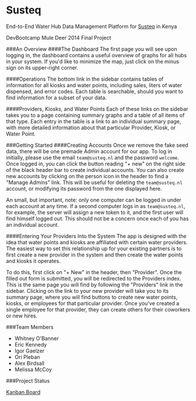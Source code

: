 Susteq
======

End-to-End Water Hub Data Management Platform for [Susteq](http://susteq.nl) in Kenya

DevBootcamp Mule Deer 2014 Final Project

###An Overview
####The Dashboard
The first page you will see upon logging in, the dashboard contains a useful overview of graphs for all hubs in your system. If you'd like to minimize the map, just click on the minus sign on its upper-right corner.

####Operations
The bottom link in the sidebar contains tables of information for all kiosks and water points, including sales, liters of water dispensed, and error codes. Each table is searchable, should you want to find information for a subset of your data.

####Providers, Kiosks, and Water Points
Each of these links on the sidebar takes you to a page containing summary graphs and a table of all items of that type. Each entry in the table is a link to an individual summary page, with more detailed information about that particular Provider, Kiosk, or Water Point.

###Getting Started
####Creating Accounts
Once we remove the fake seed data, there will be one premade Admin account for our app. To log in initially, please use the email `team@susteq.nl` and the password `welcome`. Once logged in, you can click the button reading "+ new" on the right side of the black header bar to create individual accounts. You can also create new accounts by clicking on the person icon in the header to find a "Manage Admins" link. This will be useful for deleting the `team@susteq.nl` account, or modifying its password from the one displayed here.

An small, but important, note: only one computer can be logged in under each account at any time. If a second computer logs in as `team@susteq.nl`, for example, the server will assign a new token to it, and the first user will find himself logged out. This should not be a concern once each of you has an individual account.

####Entering Your Providers Into the System
The app is designed with the idea that water points and kiosks are affiliated with certain water providers. The easiest way to set this relationship up for your existing partners is to first create a new provider in the system and then create the water points and kiosks it operates.

To do this, first click on "+ New" in the header, then "Provider". Once the filled out form is submitted, you will be redirected to the Providers index. This is the same page you will find by following the "Providers" link in the sidebar. Clicking on the link to your new provider will take you to its summary page, where you will find buttons to create new water points, kiosks, or employees for that particular provider. Once you've created a single employee for that provider, they can create others for their coworkers or new hires.

###Team Members
- Whitney O'Banner
- Eric Kennedy
- Igor Gaelzer
- Ori Pleban
- Alex Birdsall
- Melissa McCoy

###Project Status

[Kanban Board](https://trello.com/b/9fDMEedR/flowteq-tbd)
